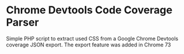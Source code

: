 # Chrome Devtools Code Coverage Parser

Simple PHP script to extract used CSS from a Google Chrome Devtools coverage JSON export. The export feature was added in Chrome 73
